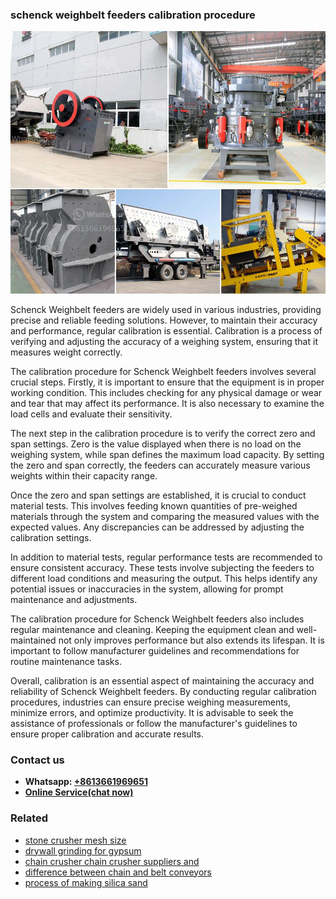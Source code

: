 <h3>schenck weighbelt feeders calibration procedure</h3><img src='1702950446.jpg' alt=''><p>Schenck Weighbelt feeders are widely used in various industries, providing precise and reliable feeding solutions. However, to maintain their accuracy and performance, regular calibration is essential. Calibration is a process of verifying and adjusting the accuracy of a weighing system, ensuring that it measures weight correctly.</p><p>The calibration procedure for Schenck Weighbelt feeders involves several crucial steps. Firstly, it is important to ensure that the equipment is in proper working condition. This includes checking for any physical damage or wear and tear that may affect its performance. It is also necessary to examine the load cells and evaluate their sensitivity.</p><p>The next step in the calibration procedure is to verify the correct zero and span settings. Zero is the value displayed when there is no load on the weighing system, while span defines the maximum load capacity. By setting the zero and span correctly, the feeders can accurately measure various weights within their capacity range.</p><p>Once the zero and span settings are established, it is crucial to conduct material tests. This involves feeding known quantities of pre-weighed materials through the system and comparing the measured values with the expected values. Any discrepancies can be addressed by adjusting the calibration settings.</p><p>In addition to material tests, regular performance tests are recommended to ensure consistent accuracy. These tests involve subjecting the feeders to different load conditions and measuring the output. This helps identify any potential issues or inaccuracies in the system, allowing for prompt maintenance and adjustments.</p><p>The calibration procedure for Schenck Weighbelt feeders also includes regular maintenance and cleaning. Keeping the equipment clean and well-maintained not only improves performance but also extends its lifespan. It is important to follow manufacturer guidelines and recommendations for routine maintenance tasks.</p><p>Overall, calibration is an essential aspect of maintaining the accuracy and reliability of Schenck Weighbelt feeders. By conducting regular calibration procedures, industries can ensure precise weighing measurements, minimize errors, and optimize productivity. It is advisable to seek the assistance of professionals or follow the manufacturer's guidelines to ensure proper calibration and accurate results.</p><h3>Contact us</h3><ul><li><strong>Whatsapp:&nbsp;<a href="https://wa.me/8613661969651">+8613661969651</a></strong></li><li><a href="https://swt.shibang-china.com/?git&amp;zhl&amp;schenck weighbelt feeders calibration procedure"><strong>Online Service(chat now)</strong></a></li></ul><h3>Related</h3><ul><li><a href='stone crusher mesh size.md'>stone crusher mesh size</a></li><li><a href='drywall grinding for gypsum.md'>drywall grinding for gypsum</a></li><li><a href='chain crusher chain crusher suppliers and.md'>chain crusher chain crusher suppliers and</a></li><li><a href='difference between chain and belt conveyors.md'>difference between chain and belt conveyors</a></li><li><a href='process of making silica sand.md'>process of making silica sand</a></li></ul>